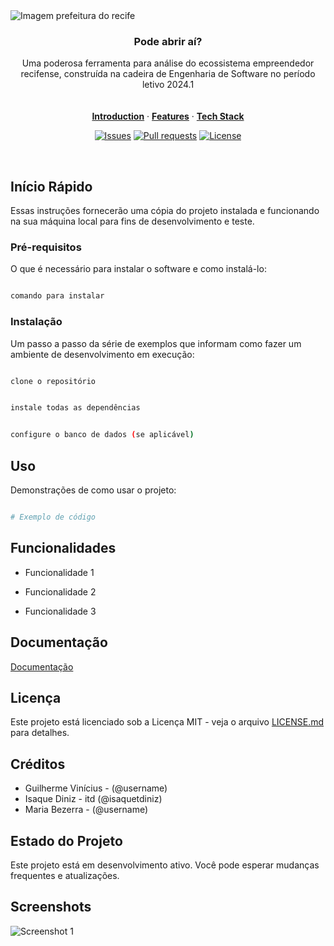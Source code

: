 <img align="center" alt="Imagem prefeitura do recife" src="https://github.com/user-attachments/assets/764b0e05-ea9d-408b-b7fe-2cd9f15ba02c">

<h3 align="center">Pode abrir aí?</h3>

<p align="center">
    Uma poderosa ferramenta para análise do ecossistema empreendedor recifense, construída na cadeira de Engenharia de Software no período letivo 2024.1
    <br />
    <!-- <a href="https://dub.co"><strong>Learn more »</strong></a> -->
    <br />
    <br />
    <a href="#introduction"><strong>Introduction</strong></a> ·
    <a href="#features"><strong>Features</strong></a> ·
    <a href="#tech-stack"><strong>Tech Stack</strong></a>
</p>

<p align="center">
  <a href="https://github.com/isaquetdiniz/pode-abrir-ai-es-2024-1/issues"><img src="https://img.shields.io/github/issues/isaquetdiniz/pode-abrir-ai-es-2024-1.svg" alt="Issues"></a>
  <a href=""><img src="https://img.shields.io/github/issues-pr/isaquetdiniz/pode-abrir-ai-es-2024-1.svg" alt="Pull requests"></a>
  <a href="https://github.com/isaquetdiniz/pode-abrir-ai-es-2024-1/LICENSE">
    <img src="https://img.shields.io/github/license/isaquetdiniz/pode-abrir-ai-es-2024-1?label=license&logo=github&color=f80&logoColor=fff" alt="License" />
  </a>
</p>

<br/>

## Início Rápido
Essas instruções fornecerão uma cópia do projeto instalada e funcionando na sua máquina local para fins de desenvolvimento e teste.

### Pré-requisitos
O que é necessário para instalar o software e como instalá-lo:

```bash

comando para instalar

```

### Instalação
Um passo a passo da série de exemplos que informam como fazer um ambiente de desenvolvimento em execução:

```bash

clone o repositório

```

```bash

instale todas as dependências

```

```bash

configure o banco de dados (se aplicável)

```

## Uso
Demonstrações de como usar o projeto:

```python

# Exemplo de código

```

## Funcionalidades

- Funcionalidade 1

- Funcionalidade 2

- Funcionalidade 3

## Documentação
[Documentação](link-para-documentação)

## Licença
Este projeto está licenciado sob a Licença MIT - veja o arquivo [LICENSE.md](LICENSE) para detalhes.

## Créditos
- Guilherme Vinícius - (@username)
- Isaque Diniz - itd (@isaquetdiniz)
- Maria Bezerra -  (@username)

## Estado do Projeto
Este projeto está em desenvolvimento ativo. Você pode esperar mudanças frequentes e atualizações.

## Screenshots
![Screenshot 1](link-para-screenshot.png)
